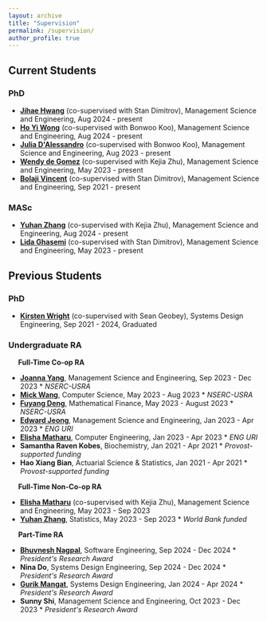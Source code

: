 ```yaml
---
layout: archive  
title: "Supervision"  
permalink: /supervision/  
author_profile: true  
---
```


## Current Students

### PhD  
- **[Jihae Hwang](https://www.linkedin.com/in/jiahehuang/)** (co-supervised with Stan Dimitrov), Management Science and Engineering, Aug 2024 - present  
- **[Ho Yi Wong](https://www.linkedin.com/in/kisty-wong-7bb47127a/)** (co-supervised with Bonwoo Koo), Management Science and Engineering, Aug 2024 - present  
- **[Julia D'Alessandro](https://www.linkedin.com/in/jndalessandro/)** (co-supervised with Bonwoo Koo), Management Science and Engineering, Aug 2023 - present  
- **[Wendy de Gomez](https://www.linkedin.com/in/wendydegomez)** (co-supervised with Kejia Zhu), Management Science and Engineering, May 2023 - present  
- **[Bolaji Vincent](https://www.linkedin.com/in/omobolajivincent/)** (co-supervised with Stan Dimitrov), Management Science and Engineering, Sep 2021 - present  

### MASc  
- **[Yuhan Zhang](https://www.linkedin.com/in/yzhang001/)** (co-supervised with Kejia Zhu), Management Science and Engineering, Aug 2024 - present  
- **[Lida Ghasemi](https://www.linkedin.com/in/lida-ghasemi-87728070/?utm_source=share&utm_campaign=share_via&utm_content=profile&utm_medium=ios_app)** (co-supervised with Stan Dimitrov), Management Science and Engineering, May 2023 - present  




## Previous Students

### PhD  
- **[Kirsten Wright](https://linktr.ee/kirstenwright)** (co-supervised with Sean Geobey), Systems Design Engineering, Sep 2021 - 2024, Graduated  


### Undergraduate RA

&nbsp;&nbsp;&nbsp;&nbsp; **Full-Time Co-op RA**
- **[Joanna Yang](https://www.linkedin.com/in/joannayang123/)**, Management Science and Engineering, Sep 2023 - Dec 2023 * _NSERC-USRA_  
- **[Mick Wang](https://www.linkedin.com/in/mwango/)**, Computer Science, May 2023 - Aug 2023 * _NSERC-USRA_
- **[Fuyang Deng](https://www.linkedin.com/in/fydeng/)**, Mathematical Finance, May 2023 -  August 2023 * _NSERC-USRA_
- **[Edward Jeong](https://www.linkedin.com/in/edward-jeong-a59955175/)**, Management Science and Engineering, Jan 2023 - Apr 2023 * _ENG URI_
- **[Elisha Matharu](https://www.linkedin.com/in/elishamatharu/)**, Computer Engineering, Jan 2023 - Apr 2023 * _ENG URI_  
- **Samantha Raven Kobes**, Biochemistry, Jan 2021 - Apr 2021 * _Provost-supported funding_  
- **Hao Xiang Bian**, Actuarial Science & Statistics, Jan 2021 - Apr 2021 * _Provost-supported funding_  

&nbsp;&nbsp;&nbsp;&nbsp; **Full-Time Non-Co-op RA**
- **[Elisha Matharu](https://www.linkedin.com/in/elishamatharu/)** (co-supervised with Kejia Zhu), Management Science and Engineering, May 2023 - Sep 2023  
- **[Yuhan Zhang](https://www.linkedin.com/in/yzhang001/)**, Statistics, May 2023 - Sep 2023 * _World Bank funded_  

&nbsp;&nbsp;&nbsp;&nbsp; **Part-Time RA**
- **[Bhuvnesh Nagpal](https://www.linkedin.com/in/bhuvnesh-nagpal/)**, Software Engineering, Sep 2024 - Dec 2024 * _President's Research Award_  
- **Nina Do**, Systems Design Engineering, Sep 2024 - Dec 2024 * _President's Research Award_  
- **[Gurik Mangat](https://www.linkedin.com/in/gurik-mangat-70a875218/)**, Systems Design Engineering, Jan 2024 - Apr 2024 * _President's Research Award_  
- **Sunny Shi**, Management Science and Engineering, Oct 2023 - Dec 2023 * _President's Research Award_  
